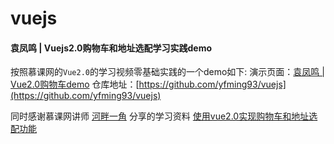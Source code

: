 # vuejs

#### 袁凤鸣 | Vuejs2.0购物车和地址选配学习实践demo


按照慕课网的`Vue2.0`的学习视频零基础实践的一个demo如下:
演示页面：[袁凤鸣 | Vue2.0购物车demo](https://yfming93.coding.me/vuejs/)
仓库地址：[https://github.com/yfming93/vuejs](https://github.com/yfming93/vuejs)
<br>

同时感谢慕课网讲师 [河畔一角](http://www.imooc.com/t/1343480) 分享的学习资料
[使用vue2.0实现购物车和地址选配功能](http://www.imooc.com/learn/796)


